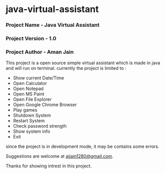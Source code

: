 # java-virtual-assistant


### Project Name - Java Virtual Assistant

### Project Version - 1.0

### Project Author - Aman Jain




This project is a open source simple virtual assistant which is made in java and will run on terminal.
currently the project is limited to :

- Show current Date/Time
- Open Calculator
- Open Notepad 
- Open MS Paint
- Open File Explorer 
- Open Google Chrome Browser
- Play games 
- Shutdown System
- Restart System 
- Check password strength
- Show system info
- Exit


since the project is in development mode, it may be contains some errors.

Suggestions are welcome at ajjain1280@gmail.com.

Thanks for showing intrest in this project.
